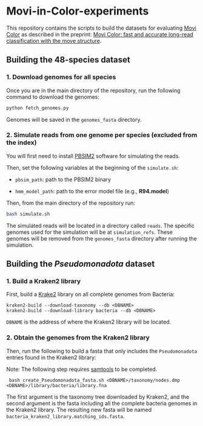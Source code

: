 # Movi-in-Color-experiments

This repository contains the scripts to build the datasets for evaluating [Movi Color](https://github.com/mohsenzakeri/Movi/releases/tag/v1.2.0) as described in the preprint: [Movi Color: fast and accurate long-read classification with the move structure](https://www.biorxiv.org/content/10.1101/2025.05.22.655637v1.abstract).

## Building the 48-species dataset

### 1. Download genomes for all species

Once you are in the main directory of the repository, run the following command to download the genomes:

```bash
python fetch_genomes.py
```

Genomes will be saved in the `genomes_fasta` directory.

### 2. Simulate reads from one genome per species (excluded from the index)

You will first need to install [PBSIM2](https://github.com/yukiteruono/pbsim2) software for simulating the reads.

Then, set the following variables at the beginning of the `simulate.sh`:

- `pbsim_path`: path to the PBSIM2 binary

- `hmm_model_path`: path to the error model file (e.g., **R94.model**)

Then, from the main directory of the repository run:

```bash 
bash simulate.sh
```

The simulated reads will be located in a directory called `reads`. The specific genomes used for the simulation will be at `simulation_refs`. These genomes will be removed from the `genomes_fasta` directory after running the simulation.

## Building the _Pseudomonadota_ dataset

### 1. Build a Kraken2 library
First, build a [Krake2](https://github.com/DerrickWood/kraken2/wiki/Manual) library on all complete genomes from Bacteria:
```
kraken2-build --download-taxonomy --db <DBNAME>
kraken2-build --download-library bacteria --db <DBNAME>
```
`DBNAME` is the address of where the Kraken2 library will be located.

### 2. Obtain the genomes from the Kraken2 library
Then, run the following to build a fasta that only includes the `Pseudomonadota` entries found in the Kraken2 library:

Note: The following step requires [samtools](https://www.htslib.org/) to be completed.
```
 bash create_Pseudomonadota_fasta.sh <DBNAME>/taxonomy/nodes.dmp <DBNAME>/library/bacteria/library.fna
```
The first argument is the taxonomy tree downloaded by Kraken2, and the second argument is the fasta including all the complete bacteria genomes in the Kraken2 library.
The resulting new fasta will be named `bacteria_kraken2_library.matching_ids.fasta`.
